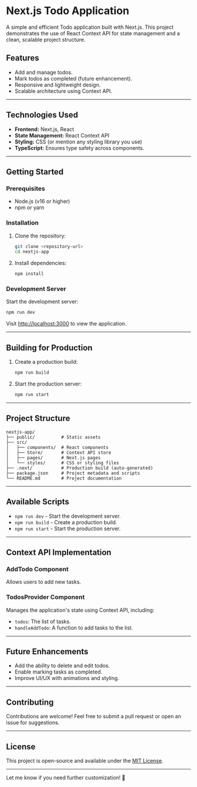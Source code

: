 # **Next.js Todo Application**

A simple and efficient Todo application built with Next.js. This project demonstrates the use of React Context API for state management and a clean, scalable project structure.

## **Features**
- Add and manage todos.
- Mark todos as completed (future enhancement).
- Responsive and lightweight design.
- Scalable architecture using Context API.

---

## **Technologies Used**
- **Frontend:** Next.js, React
- **State Management:** React Context API
- **Styling:** CSS (or mention any styling library you use)
- **TypeScript:** Ensures type safety across components.

---

## **Getting Started**

### **Prerequisites**
- Node.js (v16 or higher)
- npm or yarn

### **Installation**
1. Clone the repository:
   ```bash
   git clone <repository-url>
   cd nextjs-app
   ```
2. Install dependencies:
   ```bash
   npm install
   ```

### **Development Server**
Start the development server:
```bash
npm run dev
```
Visit [http://localhost:3000](http://localhost:3000) to view the application.

---

## **Building for Production**
1. Create a production build:
   ```bash
   npm run build
   ```
2. Start the production server:
   ```bash
   npm run start
   ```

---

## **Project Structure**
```
nextjs-app/
├── public/          # Static assets
├── src/
│   ├── components/  # React components
│   ├── Store/       # Context API store
│   ├── pages/       # Next.js pages
│   └── styles/      # CSS or styling files
├── .next/           # Production build (auto-generated)
├── package.json     # Project metadata and scripts
└── README.md        # Project documentation
```

---

## **Available Scripts**
- `npm run dev` - Start the development server.
- `npm run build` - Create a production build.
- `npm run start` - Start the production server.

---

## **Context API Implementation**

### **AddTodo Component**
Allows users to add new tasks.

### **TodosProvider Component**
Manages the application's state using Context API, including:
- `todos`: The list of tasks.
- `handleAddTodo`: A function to add tasks to the list.

---

## **Future Enhancements**
- Add the ability to delete and edit todos.
- Enable marking tasks as completed.
- Improve UI/UX with animations and styling.

---

## **Contributing**
Contributions are welcome! Feel free to submit a pull request or open an issue for suggestions.

---

## **License**
This project is open-source and available under the [MIT License](LICENSE).

---

Let me know if you need further customization! 🚀
